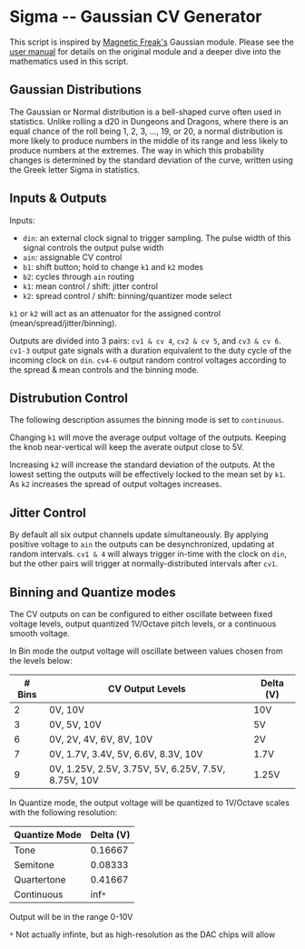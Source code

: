 # Sigma -- Gaussian CV Generator

This script is inspired by [Magnetic Freak's](https://magnetic-freak.com/) Gaussian module.
Please see the [user manual](https://magnetic-freak.com/wp-content/uploads/2022/08/Gaussian_Eurorack_UserGuide.pdf)
for details on the original module and a deeper dive into the mathematics used in this script.

## Gaussian Distributions

The Gaussian or Normal distribution is a bell-shaped curve often used in statistics. Unlike rolling a d20 in
Dungeons and Dragons, where there is an equal chance of the roll being 1, 2, 3, ..., 19, or 20, a normal distribution
is more likely to produce numbers in the middle of its range and less likely to produce numbers at the extremes. The
way in which this probability changes is determined by the standard deviation of the curve, written using the
Greek letter Sigma in statistics.

## Inputs & Outputs

Inputs:
- `din`: an external clock signal to trigger sampling. The pulse width of this signal controls the output
  pulse width
- `ain`: assignable CV control
- `b1`: shift button; hold to change `k1` and `k2` modes
- `b2`: cycles through `ain` routing
- `k1`: mean control / shift: jitter control
- `k2`: spread control / shift: binning/quantizer mode select

`k1` or `k2` will act as an attenuator for the assigned control (mean/spread/jitter/binning).

Outputs are divided into 3 pairs: `cv1 & cv 4`, `cv2 & cv 5`, and `cv3 & cv 6`.  `cv1-3` output gate signals
with a duration equivalent to the duty cycle of the incoming clock on `din`.  `cv4-6` output random control
voltages according to the spread & mean controls and the binning mode.

## Distrubution Control

The following description assumes the binning mode is set to `continuous`.

Changing `k1` will move the average output voltage of the outputs.  Keeping the knob near-vertical will keep the
averate output close to 5V.

Increasing `k2` will increase the standard deviation of the outputs.  At the lowest setting the outputs will be
effectively locked to the mean set by `k1`.  As `k2` increases the spread of output voltages increases.

## Jitter Control

By default all six output channels update simultaneously. By applying positive voltage to `ain` the outputs can be
desynchronized, updating at random intervals. `cv1 & 4` will always trigger in-time with the clock on `din`,
but the other pairs will trigger at normally-distributed intervals after `cv1`.

## Binning and Quantize modes

The CV outputs on can be configured to either oscillate between fixed voltage levels, output
quantized 1V/Octave pitch levels, or a continuous smooth voltage.

In Bin mode the output voltage will oscillate between values chosen from the levels below:

| # Bins | CV Output Levels                                    | Delta (V) |
|--------|-----------------------------------------------------|-----------|
|    2   | 0V, 10V                                             | 10V       |
|    3   | 0V, 5V, 10V                                         | 5V        |
|    6   | 0V, 2V, 4V, 6V, 8V, 10V                             | 2V        |
|    7   | 0V, 1.7V, 3.4V, 5V, 6.6V, 8.3V, 10V                 | 1.7V      |
|    9   | 0V, 1.25V, 2.5V, 3.75V, 5V, 6.25V, 7.5V, 8.75V, 10V | 1.25V     |

In Quantize mode, the output voltage will be quantized to 1V/Octave scales with the following resolution:

| Quantize Mode | Delta (V) |
|---------------|-----------|
| Tone          | 0.16667   |
| Semitone      | 0.08333   |
| Quartertone   | 0.41667   |
| Continuous    | inf`*`    |

Output will be in the range 0-10V

`*` Not actually infinte, but as high-resolution as the DAC chips will allow
